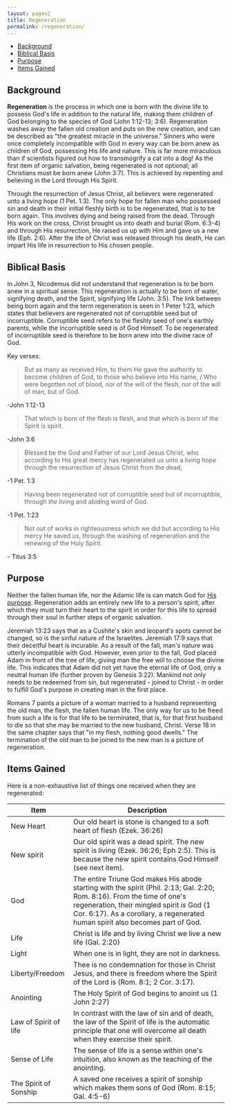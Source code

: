 ```yaml
---
layout: pagev2
title: Regeneration
permalink: /regeneration/
---
```

- [Background](#background)
- [Biblical Basis](#biblical-basis)
- [Purpose](#purpose)
- [Items Gained](#items-gained)

## Background

**Regeneration** is the process in which one is born with the divine life to possess God's life in addition to the natural life, making them children of God belonging to the species of God (John 1:12-13; 3:6). Regeneration washes away the fallen old creation and puts on the new creation, and can be described as "the greatest miracle in the universe." Sinners who were once completely incompatible with God in every way can be born anew as children of God, possessing His life and nature. This is far more miraculous than if scientists figured out how to transmogrify a cat into a dog! As the first item of organic salvation, being regenerated is not optional; all Christians must be born anew (John 3:7). This is achieved by repenting and believing in the Lord through His Spirit.

Through the resurrection of Jesus Christ, all believers were regenerated unto a living hope (1 Pet. 1:3). The only hope for fallen man who possessed sin and death in their initial fleshly birth is to be regenerated, that is to be born again. This involves dying and being raised from the dead. Through His work on the cross, Christ brought us into death and burial (Rom. 6:3-4) and through His resurrection, He raised us up with Him and gave us a new life (Eph. 2:6). After the life of Christ was released through his death, He can impart His life in resurrection to His chosen people.

## Biblical Basis

In John 3, Nicodemus did not understand that regeneration is to be born anew in a spiritual sense. This regeneration is actually to be born of water, signifying death, and the Spirit, signifying life (John. 3:5). The link between being born again and the term regeneration is seen in 1 Peter 1:23, which states that believers are regenerated not of corruptible seed but of incorruptible. Corruptible seed refers to the fleshly seed of one's earthly parents, while the incorruptible seed is of God Himself. To be regenerated of incorruptible seed is therefore to be born anew into the divine race of God. 

Key verses:

>But as many as received Him, to them He gave the authority to become children of God, to those who believe into His name, / Who were begotten not of blood, nor of the will of the flesh, nor of the will of man, but of God.

\-John 1:12-13

>That which is born of the flesh is flesh, and that which is born of the Spirit is spirit.

\-John 3:6

>Blessed be the God and Father of our Lord Jesus Christ, who according to His great mercy has regenerated us unto a living hope through the resurrection of Jesus Christ from the dead,

\-1 Pet. 1:3

>Having been regenerated not of corruptible seed but of incorruptible, through *the* living and abiding word of God.

\-1 Pet. 1:23 

>Not out of works in righteousness which we did but according to His mercy He saved us, through the washing of regeneration and the renewing of the Holy Spirit.

\- Titus 3:5

## Purpose 

Neither the fallen human life, nor the Adamic life is can match God for [His purpose](../gods_economy). Regeneration adds an entirely new life to a person's spirit, after which they must turn their heart to the spirit in order for this life to spread through their soul in further steps of organic salvation.

Jeremiah 13:23 says that as a Cushite's skin and leopard's spots cannot be changed, so is the sinful nature of the Israelites. Jeremiah 17:9 says that their deceitful heart is incurable. As a result of the fall, man's nature was utterly incompatible with God. However, even prior to the fall, God placed Adam in front of the tree of life, giving man the free will to choose the divine life. This indicates that Adam did not yet have the eternal life of God, only a neutral human life (further proven by Genesis 3:22). Mankind not only needs to be redeemed from sin, but regenerated - joined to Christ - in order to fulfill God's purpose in creating man in the first place.

Romans 7 paints a picture of a woman married to a husband representing the old man, the flesh, the fallen human life. The only way for us to be freed from such a life is for that life to be terminated, that is, for that first husband to die so that she may be married to the new husband, Christ. Verse 18 in the same chapter says that "in my flesh, nothing good dwells." The termination of the old man to be joined to the new man is a picture of regeneration.

## Items Gained

Here is a non-exhaustive list of things one received when they are regenerated:

| Item | Description |
| --- | --- |
| New Heart | Our old heart is stone is changed to a soft heart of flesh (Ezek. 36:26) |
| New spirit | Our old spirit was a dead spirit. The new spirit is living (Ezek. 36:26; Eph 2:5). This is because the new spirit contains God Himself (see next item). |
| God | The entire Triune God makes His abode starting with the spirit (Phil. 2:13; Gal. 2:20; Rom. 8:16). From the time of one's regeneration, their mingled spirit *is* God (1 Cor. 6:17). As a corollary, a regenerated human spirit also becomes part of God. |
| Life | Christ is life and by living Christ we live a new life (Gal. 2:20) |
| Light | When one is in light, they are not in darkness. |
| Liberty/Freedom | Thee is no condemnation for those in Christ Jesus, and there is freedom where the Spirit of the Lord is (Rom. 8:1; 2 Cor. 3:17). |
| Anointing | The Holy Spirit of God begins to anoint us (1 John 2:27) |
| Law of Spirit of life | In contrast with the law of sin and of death, the law of the Spirit of life is the automatic principle that one will overcome all death when they exercise their spirit. |
| Sense of Life | The sense of life is a sense within one's intuition, also known as the teaching of the anointing. |
| The Spirit of Sonship | A saved one receives a spirit of sonship which makes them sons of God (Rom. 8:15; Gal. 4:5-6) | 